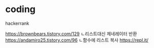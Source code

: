 # coding
hackerrank

https://brownbears.tistory.com/129
ㄴ리스트대신 제네레이터 반환
https://andamiro25.tistory.com/96
ㄴ함수에 리스트 복사 
https://repl.it/
